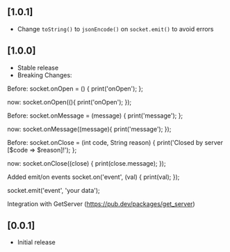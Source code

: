 ## [1.0.1] 
* Change `toString()` to `jsonEncode()` on `socket.emit()` to avoid errors

## [1.0.0] 
* Stable release 
* Breaking Changes:
  
Before:
socket.onOpen = () {
    print('onOpen');
};

now:
socket.onOpen((){
    print('onOpen');
});

Before:
socket.onMessage = (message) {
    print('message');
};

now:
socket.onMessage((message){
    print('message');
});

Before:
socket.onClose = (int code, String reason) {
    print('Closed by server [$code => $reason]!');
};

now:
socket.onClose((close) {
    print(close.message);
});

Added emit/on events
socket.on('event', (val) {
    print(val);
});

socket.emit('event', 'your data');

Integration with GetServer (https://pub.dev/packages/get_server)


## [0.0.1] 

* Initial release
